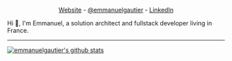 <p align="center">
  <a href="http://blog.emmanuelgautier.fr/">Website</a> -
  <a href="https://twitter.com/gautier_manu">@emmanuelgautier</a> -
  <a href="https://www.linkedin.com/in/emmanuelgautier1">LinkedIn</a>
</p>

Hi 👋, I'm Emmanuel, a solution architect and fullstack developer living in France.

---

[![emmanuelgautier's github stats](https://github-readme-stats.vercel.app/api?username=emmanuelgautier)](https://github.com/anuraghazra/github-readme-stats)


<!--
**emmanuelgautier/emmanuelgautier** is a ✨ _special_ ✨ repository because its `README.md` (this file) appears on your GitHub profile.

Here are some ideas to get you started:

- 🔭 I’m currently working on ...
- 🌱 I’m currently learning ...
- 👯 I’m looking to collaborate on ...
- 🤔 I’m looking for help with ...
- 💬 Ask me about ...
- 📫 How to reach me: ...
- 😄 Pronouns: ...
- ⚡ Fun fact: ...
-->
